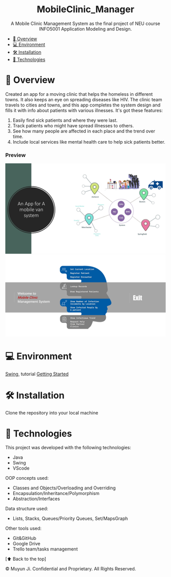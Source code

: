 <h1 align="center"> MobileClinic_Manager</h1>

<p align="center">
A Mobile Clinic Management System as the final project of NEU course INFO5001 Application Modeling and Design. <br/>
</p>

<!-- TOC -->
* [📑 Overview](#-overview)
* [💻 Environment](#-environment)
* [🛠 Installation](#-installation)
* [🚀 Technologies](#-technologies)
<!-- TOC -->

# 📑 Overview
Created an app for a moving clinic that helps the homeless in different towns. It also keeps an eye on spreading diseases like HIV. The clinic team travels to cities and towns, and this app completes the system design and fills it with info about patients with various illnesses. It's got these features:
1. Easily find sick patients and where they were last.
2. Track patients who might have spread illnesses to others.
3. See how many people are affected in each place and the trend over time.
4. Include local services like mental health care to help sick patients better.
### Preview
<div align="center">
<img src="demo/Design.png" width="800">
<img src="demo/MainPage.png" width="800">
</div>

# 💻 Environment
[Swing](https://www.oracle.com/technical-resources/articles/javase/swingappfr.html), tutorial [Getting Started](https://www.javatpoint.com/java-swing)

# 🛠 Installation
Clone the repository into your local machine

# 🚀 Technologies
This project was developed with the following technologies:
- Java
- Swing
- VScode
  
OOP concepts used:
- Classes and Objects/Overloading and Overriding
- Encapsulation/Inheritance/Polymorphism
- Abstraction/Interfaces

Data structure used:  
- Lists, Stacks, Queues/Priority Queues, Set/MapsGraph

Other tools used:  
- Git&GitHub
- Google Drive
- Trello team/tasks management

[⬆ Back to the top]<br>

© Muyun Ji. Confidential and Proprietary. All Rights Reserved.
